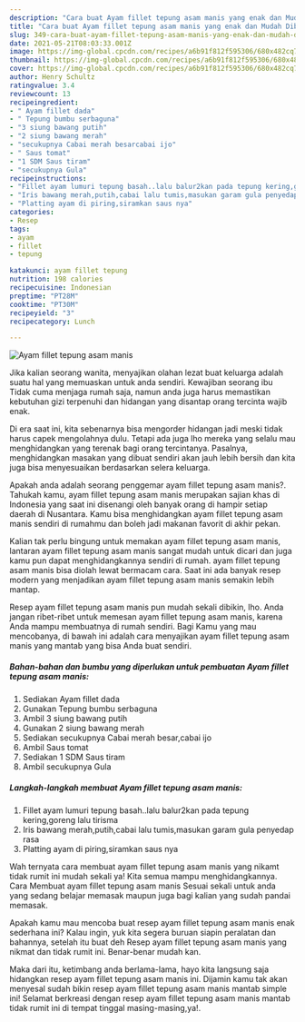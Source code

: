 ```yaml
---
description: "Cara buat Ayam fillet tepung asam manis yang enak dan Mudah Dibuat"
title: "Cara buat Ayam fillet tepung asam manis yang enak dan Mudah Dibuat"
slug: 349-cara-buat-ayam-fillet-tepung-asam-manis-yang-enak-dan-mudah-dibuat
date: 2021-05-21T08:03:33.001Z
image: https://img-global.cpcdn.com/recipes/a6b91f812f595306/680x482cq70/ayam-fillet-tepung-asam-manis-foto-resep-utama.jpg
thumbnail: https://img-global.cpcdn.com/recipes/a6b91f812f595306/680x482cq70/ayam-fillet-tepung-asam-manis-foto-resep-utama.jpg
cover: https://img-global.cpcdn.com/recipes/a6b91f812f595306/680x482cq70/ayam-fillet-tepung-asam-manis-foto-resep-utama.jpg
author: Henry Schultz
ratingvalue: 3.4
reviewcount: 13
recipeingredient:
- " Ayam fillet dada"
- " Tepung bumbu serbaguna"
- "3 siung bawang putih"
- "2 siung bawang merah"
- "secukupnya Cabai merah besarcabai ijo"
- " Saus tomat"
- "1 SDM Saus tiram"
- "secukupnya Gula"
recipeinstructions:
- "Fillet ayam lumuri tepung basah..lalu balur2kan pada tepung kering,goreng lalu tirisma"
- "Iris bawang merah,putih,cabai lalu tumis,masukan garam gula penyedap rasa"
- "Platting ayam di piring,siramkan saus nya"
categories:
- Resep
tags:
- ayam
- fillet
- tepung

katakunci: ayam fillet tepung 
nutrition: 198 calories
recipecuisine: Indonesian
preptime: "PT28M"
cooktime: "PT30M"
recipeyield: "3"
recipecategory: Lunch

---
```



![Ayam fillet tepung asam manis](https://img-global.cpcdn.com/recipes/a6b91f812f595306/680x482cq70/ayam-fillet-tepung-asam-manis-foto-resep-utama.jpg)

Jika kalian seorang wanita, menyajikan olahan lezat buat keluarga adalah suatu hal yang memuaskan untuk anda sendiri. Kewajiban seorang ibu Tidak cuma menjaga rumah saja, namun anda juga harus memastikan kebutuhan gizi terpenuhi dan hidangan yang disantap orang tercinta wajib enak.

Di era  saat ini, kita sebenarnya bisa mengorder hidangan jadi meski tidak harus capek mengolahnya dulu. Tetapi ada juga lho mereka yang selalu mau menghidangkan yang terenak bagi orang tercintanya. Pasalnya, menghidangkan masakan yang dibuat sendiri akan jauh lebih bersih dan kita juga bisa menyesuaikan berdasarkan selera keluarga. 



Apakah anda adalah seorang penggemar ayam fillet tepung asam manis?. Tahukah kamu, ayam fillet tepung asam manis merupakan sajian khas di Indonesia yang saat ini disenangi oleh banyak orang di hampir setiap daerah di Nusantara. Kamu bisa menghidangkan ayam fillet tepung asam manis sendiri di rumahmu dan boleh jadi makanan favorit di akhir pekan.

Kalian tak perlu bingung untuk memakan ayam fillet tepung asam manis, lantaran ayam fillet tepung asam manis sangat mudah untuk dicari dan juga kamu pun dapat menghidangkannya sendiri di rumah. ayam fillet tepung asam manis bisa diolah lewat bermacam cara. Saat ini ada banyak resep modern yang menjadikan ayam fillet tepung asam manis semakin lebih mantap.

Resep ayam fillet tepung asam manis pun mudah sekali dibikin, lho. Anda jangan ribet-ribet untuk memesan ayam fillet tepung asam manis, karena Anda mampu membuatnya di rumah sendiri. Bagi Kamu yang mau mencobanya, di bawah ini adalah cara menyajikan ayam fillet tepung asam manis yang mantab yang bisa Anda buat sendiri.

<!--inarticleads1-->

##### Bahan-bahan dan bumbu yang diperlukan untuk pembuatan Ayam fillet tepung asam manis:

1. Sediakan  Ayam fillet dada
1. Gunakan  Tepung bumbu serbaguna
1. Ambil 3 siung bawang putih
1. Gunakan 2 siung bawang merah
1. Sediakan secukupnya Cabai merah besar,cabai ijo
1. Ambil  Saus tomat
1. Sediakan 1 SDM Saus tiram
1. Ambil secukupnya Gula




<!--inarticleads2-->

##### Langkah-langkah membuat Ayam fillet tepung asam manis:

1. Fillet ayam lumuri tepung basah..lalu balur2kan pada tepung kering,goreng lalu tirisma
1. Iris bawang merah,putih,cabai lalu tumis,masukan garam gula penyedap rasa
1. Platting ayam di piring,siramkan saus nya




Wah ternyata cara membuat ayam fillet tepung asam manis yang nikamt tidak rumit ini mudah sekali ya! Kita semua mampu menghidangkannya. Cara Membuat ayam fillet tepung asam manis Sesuai sekali untuk anda yang sedang belajar memasak maupun juga bagi kalian yang sudah pandai memasak.

Apakah kamu mau mencoba buat resep ayam fillet tepung asam manis enak sederhana ini? Kalau ingin, yuk kita segera buruan siapin peralatan dan bahannya, setelah itu buat deh Resep ayam fillet tepung asam manis yang nikmat dan tidak rumit ini. Benar-benar mudah kan. 

Maka dari itu, ketimbang anda berlama-lama, hayo kita langsung saja hidangkan resep ayam fillet tepung asam manis ini. Dijamin kamu tak akan menyesal sudah bikin resep ayam fillet tepung asam manis mantab simple ini! Selamat berkreasi dengan resep ayam fillet tepung asam manis mantab tidak rumit ini di tempat tinggal masing-masing,ya!.

